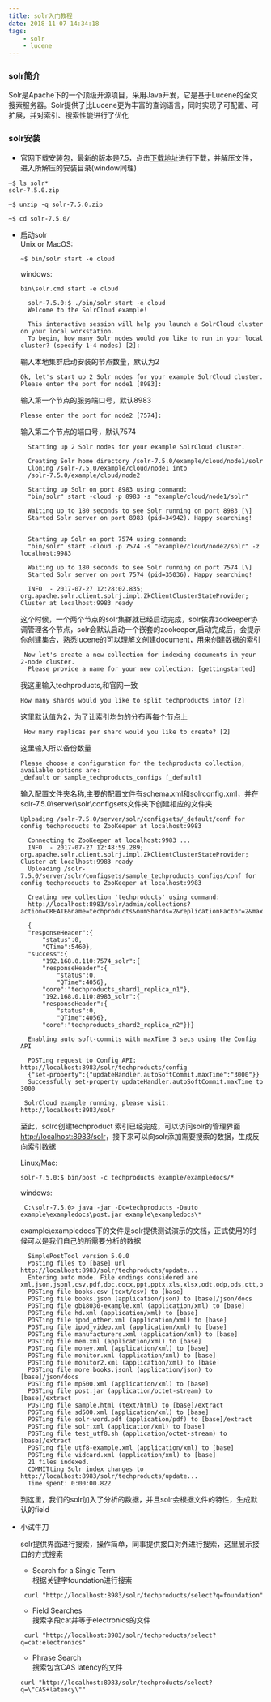 ```yaml
---
title: solr入门教程
date: 2018-11-07 14:34:18
tags:
    - solr
    - lucene
---
```


### solr简介
Solr是Apache下的一个顶级开源项目，采用Java开发，它是基于Lucene的全文搜索服务器。Solr提供了比Lucene更为丰富的查询语言，同时实现了可配置、可扩展，并对索引、搜索性能进行了优化

### solr安装
+ 官网下载安装包，最新的版本是7.5，点击[下载地址](http://lucene.apache.org/solr/downloads.html)进行下载，并解压文件，进入所解压的安装目录(window同理)    
``` shell
~$ ls solr*
solr-7.5.0.zip

~$ unzip -q solr-7.5.0.zip

~$ cd solr-7.5.0/

```
+ 启动solr  
   Unix or MacOS:
    ``` shell
    ~$ bin/solr start -e cloud
    ```  
   windows:
   ``` shell
   bin\solr.cmd start -e cloud
  ```
  ``` shell
    solr-7.5.0:$ ./bin/solr start -e cloud
    Welcome to the SolrCloud example!

    This interactive session will help you launch a SolrCloud cluster on your local workstation.
    To begin, how many Solr nodes would you like to run in your local cluster? (specify 1-4 nodes) [2]:
  ```
  输入本地集群启动安装的节点数量，默认为2
  ``` 
  Ok, let's start up 2 Solr nodes for your example SolrCloud cluster.
  Please enter the port for node1 [8983]:
  ```
  输入第一个节点的服务端口号，默认8983
  ```
  Please enter the port for node2 [7574]: 
  ```
  输入第二个节点的端口号，默认7574
  ```
    Starting up 2 Solr nodes for your example SolrCloud cluster.

    Creating Solr home directory /solr-7.5.0/example/cloud/node1/solr
    Cloning /solr-7.5.0/example/cloud/node1 into
    /solr-7.5.0/example/cloud/node2

    Starting up Solr on port 8983 using command:
    "bin/solr" start -cloud -p 8983 -s "example/cloud/node1/solr"

    Waiting up to 180 seconds to see Solr running on port 8983 [\]
    Started Solr server on port 8983 (pid=34942). Happy searching!


    Starting up Solr on port 7574 using command:
    "bin/solr" start -cloud -p 7574 -s "example/cloud/node2/solr" -z localhost:9983

    Waiting up to 180 seconds to see Solr running on port 7574 [\]
    Started Solr server on port 7574 (pid=35036). Happy searching!

    INFO  - 2017-07-27 12:28:02.835; org.apache.solr.client.solrj.impl.ZkClientClusterStateProvider; Cluster at localhost:9983 ready
  ```
  这个时候，一个两个节点的solr集群就已经启动完成，solr依靠zookeeper协调管理各个节点，solr会默认启动一个嵌套的zookeeper,启动完成后，会提示你创建集合，熟悉lucene的可以理解文创建document，用来创建数据的索引
  ```
   Now let's create a new collection for indexing documents in your 2-node cluster.
    Please provide a name for your new collection: [gettingstarted]

  ```
  我这里输入techproducts,和官网一致
  ```
  How many shards would you like to split techproducts into? [2]
  ```
  这里默认值为2，为了让索引均匀的分布再每个节点上

  ```
   How many replicas per shard would you like to create? [2]
  ```
  这里输入所以备份数量
  ```
  Please choose a configuration for the techproducts collection, available options are:
  _default or sample_techproducts_configs [_default]  
  ```
  输入配置文件夹名称,主要的配置文件有schema.xml和solrconfig.xml，并在solr-7.5.0\server\solr\configsets文件夹下创建相应的文件夹
  ```
  Uploading /solr-7.5.0/server/solr/configsets/_default/conf for config techproducts to ZooKeeper at localhost:9983

    Connecting to ZooKeeper at localhost:9983 ...
    INFO  - 2017-07-27 12:48:59.289; org.apache.solr.client.solrj.impl.ZkClientClusterStateProvider; Cluster at localhost:9983 ready
    Uploading /solr-7.5.0/server/solr/configsets/sample_techproducts_configs/conf for config techproducts to ZooKeeper at localhost:9983

    Creating new collection 'techproducts' using command:
    http://localhost:8983/solr/admin/collections?action=CREATE&name=techproducts&numShards=2&replicationFactor=2&maxShardsPerNode=2&collection.configName=techproducts

    {
    "responseHeader":{
        "status":0,
        "QTime":5460},
    "success":{
        "192.168.0.110:7574_solr":{
        "responseHeader":{
            "status":0,
            "QTime":4056},
        "core":"techproducts_shard1_replica_n1"},
        "192.168.0.110:8983_solr":{
        "responseHeader":{
            "status":0,
            "QTime":4056},
        "core":"techproducts_shard2_replica_n2"}}}

    Enabling auto soft-commits with maxTime 3 secs using the Config API

    POSTing request to Config API: http://localhost:8983/solr/techproducts/config
    {"set-property":{"updateHandler.autoSoftCommit.maxTime":"3000"}}
    Successfully set-property updateHandler.autoSoftCommit.maxTime to 3000

   SolrCloud example running, please visit: http://localhost:8983/solr
  ```
  至此，solrc创建techproduct 索引已经完成，可以访问solr的管理界面[http://localhost:8983/solr](http://localhost:8983/solr)，接下来可以向solr添加需要搜索的数据，生成反向索引数据

  Linux/Mac:  
  ```
  solr-7.5.0:$ bin/post -c techproducts example/exampledocs/*
  ```
  windows:  
  ```
   C:\solr-7.5.0> java -jar -Dc=techproducts -Dauto example\exampledocs\post.jar example\exampledocs\*
  ```
  example\exampledocs下的文件是solr提供测试演示的文档，正式使用的时候可以是我们自己的所需要分析的数据

  ```
    SimplePostTool version 5.0.0
    Posting files to [base] url http://localhost:8983/solr/techproducts/update...
    Entering auto mode. File endings considered are xml,json,jsonl,csv,pdf,doc,docx,ppt,pptx,xls,xlsx,odt,odp,ods,ott,otp,ots,rtf,htm,html,txt,log
    POSTing file books.csv (text/csv) to [base]
    POSTing file books.json (application/json) to [base]/json/docs
    POSTing file gb18030-example.xml (application/xml) to [base]
    POSTing file hd.xml (application/xml) to [base]
    POSTing file ipod_other.xml (application/xml) to [base]
    POSTing file ipod_video.xml (application/xml) to [base]
    POSTing file manufacturers.xml (application/xml) to [base]
    POSTing file mem.xml (application/xml) to [base]
    POSTing file money.xml (application/xml) to [base]
    POSTing file monitor.xml (application/xml) to [base]
    POSTing file monitor2.xml (application/xml) to [base]
    POSTing file more_books.jsonl (application/json) to [base]/json/docs
    POSTing file mp500.xml (application/xml) to [base]
    POSTing file post.jar (application/octet-stream) to [base]/extract
    POSTing file sample.html (text/html) to [base]/extract
    POSTing file sd500.xml (application/xml) to [base]
    POSTing file solr-word.pdf (application/pdf) to [base]/extract
    POSTing file solr.xml (application/xml) to [base]
    POSTing file test_utf8.sh (application/octet-stream) to [base]/extract
    POSTing file utf8-example.xml (application/xml) to [base]
    POSTing file vidcard.xml (application/xml) to [base]
    21 files indexed.
    COMMITting Solr index changes to http://localhost:8983/solr/techproducts/update...
    Time spent: 0:00:00.822
  ```
  到这里，我们的solr加入了分析的数据，并且solr会根据文件的特性，生成默认的field

+ 小试牛刀

   solr提供界面进行搜索，操作简单，同事提供接口对外进行搜索，这里展示接口的方式搜索

   * Search for a Single Term  
   根据关键字foundation进行搜索
   ```
    curl "http://localhost:8983/solr/techproducts/select?q=foundation"
   ```
   * Field Searches  
   搜索字段cat并等于electronics的文件
   ```
    curl "http://localhost:8983/solr/techproducts/select?q=cat:electronics"
   ```
   * Phrase Search   
   搜索包含CAS latency的文件
    ```
    curl "http://localhost:8983/solr/techproducts/select?q=\"CAS+latency\""
   ```
